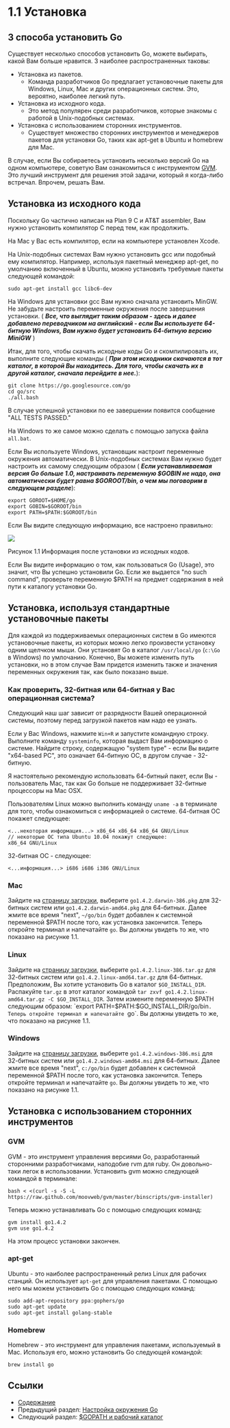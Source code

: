 # 1.1 Установка

## 3 способа установить Go

Существует несколько способов установить Go, можете выбирать, какой Вам больше нравится. 3 наиболее распространенных таковы:

* Установка из пакетов.
  * Команда разработчиков Go предлагает установочные пакеты для Windows, Linux, Mac и других операционных систем. Это, вероятно, наиболее легкий путь.
* Установка из исходного кода.
  * Это метод популярен среди разработчиков, которые знакомы с работой в Unix-подобных системах.
* Установка с использованием сторонних инструментов.
  * Существует множество сторонних инструментов и менеджеров пакетов для установки Go, таких как apt-get в Ubuntu и homebrew для Mac.

В случае, если Вы собираетесь установить несколько версий Go на одном компьютере, советую Вам ознакомиться с инструментом [GVM](https://github.com/moovweb/gvm). Это лучший инструмент для решения этой задачи, который я когда-либо встречал. Впрочем, решать Вам.

## Установка из исходного кода

Поскольку Go частично написан на Plan 9 C и AT\&T assembler, Вам нужно установить компилятор C перед тем, как продолжить.

На Mac у Вас есть компилятор, если на компьютере установлен Xcode.

На Unix-подобных системах Вам нужно установить gcc или подобный ему компилятор. Например, используя пакетный менеджер apt-get, по умолчанию включенный в Ubuntu, можно установить требуемые пакеты следующей командой:

`sudo apt-get install gcc libc6-dev`

На Windows для установки gcc Вам нужно сначала установить MinGW. Не забудьте настроить переменные окружения после завершения установки. ( _**Все, что выглядит таким образом - здесь и далее добавлено переводчиком на английский - если Вы используете 64-битную Windows, Вам нужно будет установить 64-битную версию MiniGW**_ )

Итак, для того, чтобы скачать исходные коды Go и скомпилировать их, выполните следующие команды ( _**При этом исходники скачаются в тот каталог, в которой Вы находитесь. Для того, чтобы скачать их в другой каталог, сначала перейдите в нее.**_):

```
git clone https://go.googlesource.com/go
cd go/src
./all.bash 
```

В случае успешной установки по ее завершении появится сообщение "ALL TESTS PASSED."

На Windows то же самое можно сделать с помощью запуска файла `all.bat`.

Если Вы используете Windows, установщик настроит переменные окружения автоматически. В Unix-подобных системах Вам нужно будет настроить их самому следующим образом ( _**Если устанавливаемая версия Go больше 1.0, настраивать переменную $GOBIN не надо, она автоматически будет равна $GOROOT/bin, о чем мы поговорим в следующем разделе**_):

```
export GOROOT=$HOME/go
export GOBIN=$GOROOT/bin
export PATH=$PATH:$GOROOT/bin
```

Если Вы видите следующую информацию, все настроено правильно:

![](images/1.1.mac.png)

Рисунок 1.1 Информация после установки из исходных кодов.

Если Вы видите информацию о том, как пользоваться Go (Usage), это значит, что Вы успешно установили Go. Если же выдается "no such command", проверьте переменную $PATH на предмет содержания в ней пути к каталогу установки Go.

## Установка, используя стандартные установочные пакеты

Для каждой из поддерживаемых операционных систем в Go имеются установочные пакеты, из которых можно легко произвести установку одним щелчком мыши. Они установят Go в каталог `/usr/local/go` (`c:\Go` в Windows) по умлочанию. Конечно, Вы можете изменить путь установки, но в этом случае Вам придется изменить также и значения переменных окружения так, как было показано выше.

### Как проверить, 32-битная или 64-битная у Вас операционная система?

Следующий наш шаг зависит от разрядности Вашей операционной системы, поэтому перед загрузкой пакетов нам надо ее узнать.

Если у Вас Windows, нажмите `Win+R` и запустите командную строку. Выполните команду `systeminfo`, которая выдаст Вам информацию о системе. Найдите строку, содержащую "system type" - если Вы видите "x64-based PC", это означает 64-битную ОС, в другом случае - 32-битную.

Я настоятельно рекомендую использовать 64-битный пакет, если Вы - пользователь Mac, так как Go больше не поддерживает 32-битные процессоры на Mac OSX.

Пользователям Linux можно выполнить команду `uname -a` в терминале для того, чтобы ознакомиться с информацией о системе. 64-битная ОС покажет следующее:

```
<...некоторая информация...> x86_64 x86_64 x86_64 GNU/Linux
// некоторые ОС типа Ubuntu 10.04 покажут следующее:
x86_64 GNU/Linux
```

32-битная ОС - следующее:

```
<...информация...> i686 i686 i386 GNU/Linux
```

### Mac

Зайдите на [страницу загрузки](https://golang.org/dl/), выберите `go1.4.2.darwin-386.pkg` для 32-битных систем или `go1.4.2.darwin-amd64.pkg` для 64-битных. Далее жмите все время "next", `~/go/bin` будет добавлен к системной переменной $PATH после того, как установка закончится. Теперь откройте терминал и напечатайте `go`. Вы должны увидеть то же, что показано на рисунке 1.1.

### Linux

Зайдите на [страницу загрузки](https://golang.org/dl/), выберите `go1.4.2.linux-386.tar.gz` для 32-битных систем или `go1.4.2.linux-amd64.tar.gz` для 64-битных. Предположим, Вы хотите установить Go в каталог `$GO_INSTALL_DIR`. Распакуйте `tar.gz` в этот каталог командой `tar zxvf go1.4.2.linux-amd64.tar.gz -C $GO_INSTALL_DIR`. Затем измените переменную $PATH следующим образом: `export PATH=$PATH:$GO_INSTALL_DIR/go/bin`. Теперь откройте терминал и напечатайте `go`. Вы должны увидеть то же, что показано на рисунке 1.1.

### Windows

Зайдите на [страницу загрузки](https://golang.org/dl/), выберите `go1.4.2.windows-386.msi` для 32-битных систем или `go1.4.2.windows-amd64.msi` для 64-битных. Далее жмите все время "next", `c:/go/bin` будет добавлен к системной переменной $PATH после того, как установка закончится. Теперь откройте терминал и напечатайте `go`. Вы должны увидеть то же, что показано на рисунке 1.1.

## Установка с использованием сторонних инструментов

### GVM

GVM - это инструмент управления версиями Go, разработанный сторонними разработчиками, наподобие rvm для ruby. Он довольно-таки легок в использовании. Установить gvm можно следующей командой в терминале:

```
bash < <(curl -s -S -L https://raw.github.com/moovweb/gvm/master/binscripts/gvm-installer)
```

Теперь можно устанавливать Go с помощью следующих команд:

```
gvm install go1.4.2
gvm use go1.4.2
```

На этом процесс установки закончен.

### apt-get

Ubuntu - это наиболее распространенный релиз Linux для рабочих станций. Он использует `apt-get` для управления пакетами. С помощью него мы можем установить Go с помощью следующих команд:

```
sudo add-apt-repository ppa:gophers/go
sudo apt-get update
sudo apt-get install golang-stable
```

### Homebrew

Homebrew - это инструмент для управления пакетами, используемый в Mac. Используя его, можно установить Go следующей командой:

```
brew install go
```

## Ссылки

* [Содержание](preface.md)
* Предыдущий раздел: [Настройка окружения Go](01.0.md)
* Следующий раздел: [$GOPATH и рабочий каталог](01.2.md)
